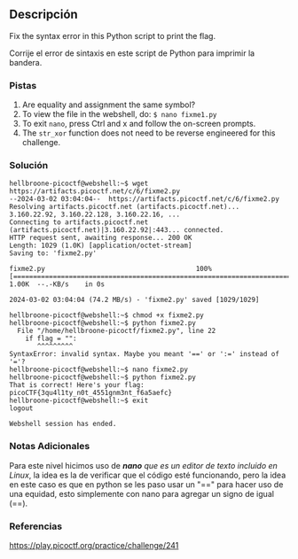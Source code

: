 ## Descripción
Fix the syntax error in this Python script to print the flag.

Corrije el error de sintaxis en este script de Python para imprimir la bandera.
### Pistas
1. Are equality and assignment the same symbol?
2. To view the file in the webshell, do: `$ nano fixme1.py`
3. To exit `nano`, press Ctrl and x and follow the on-screen prompts.
4. The `str_xor` function does not need to be reverse engineered for this challenge.
### Solución
```
hellbroone-picoctf@webshell:~$ wget https://artifacts.picoctf.net/c/6/fixme2.py
--2024-03-02 03:04:04--  https://artifacts.picoctf.net/c/6/fixme2.py
Resolving artifacts.picoctf.net (artifacts.picoctf.net)... 3.160.22.92, 3.160.22.128, 3.160.22.16, ...
Connecting to artifacts.picoctf.net (artifacts.picoctf.net)|3.160.22.92|:443... connected.
HTTP request sent, awaiting response... 200 OK
Length: 1029 (1.0K) [application/octet-stream]
Saving to: 'fixme2.py'

fixme2.py                                      100%[===================================================================================================>]   1.00K  --.-KB/s    in 0s      

2024-03-02 03:04:04 (74.2 MB/s) - 'fixme2.py' saved [1029/1029]

hellbroone-picoctf@webshell:~$ chmod +x fixme2.py
hellbroone-picoctf@webshell:~$ python fixme2.py
  File "/home/hellbroone-picoctf/fixme2.py", line 22
    if flag = "":
       ^^^^^^^^^
SyntaxError: invalid syntax. Maybe you meant '==' or ':=' instead of '='?
hellbroone-picoctf@webshell:~$ nano fixme2.py
hellbroone-picoctf@webshell:~$ python fixme2.py
That is correct! Here's your flag: picoCTF{3qu4l1ty_n0t_4551gnm3nt_f6a5aefc}
hellbroone-picoctf@webshell:~$ exit
logout

Webshell session has ended.
```
### Notas Adicionales
Para este nivel hicimos uso de ***nano** que es un editor de texto incluido en Linux*, la idea es la de verificar que el código esté funcionando, pero la idea en este caso es que en python se les paso usar un "==" para hacer uso de una equidad, esto simplemente con nano para agregar un signo de igual (==).
### Referencias
https://play.picoctf.org/practice/challenge/241